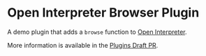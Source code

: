 # Open Interpreter Browser Plugin

A demo plugin that adds a `browse` function to [Open Interpreter](http://openinterpreter.dev/).

More information is available in the [Plugins Draft PR](https://github.com/KillianLucas/open-interpreter/pull/597).